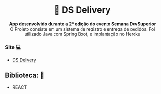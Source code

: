 <h1 align="center">🍕 DS Delivery</h1>
<p align="center">
  <strong>App desenvolvido durante a 2ª edição do evento Semana DevSuperior</strong>
  <br>
  <span>O Projeto consiste em um sistema de registro e entrega de pedidos. Foi utilizado Java com Spring Boot, e implantação no Heroku</span>
</p>




### Site 💻

- [DS Delivery](https://sds2-ds-deliver.netlify.app/)

## Biblioteca: 📙
- REACT


